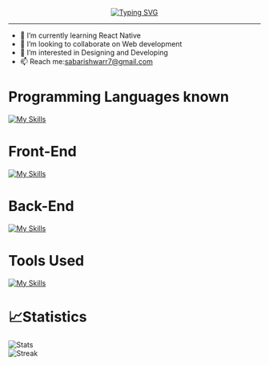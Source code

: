 <p align="center"><a id="typo" href="https://git.io/typing-svg"><img src="https://readme-typing-svg.demolab.com?font=roboto+mono&weight=600&size=25&duration=3000&pause=1000&color=F7F7F7&center=true&width=435&lines=Hi%2C+I'm+Sabarishwar;+I'm+a+UI%2FUX+Designer;I'm+a+Full+stack+Developer+too" alt="Typing SVG"  /></a></p>
<p align="right">

<hr>

- 🌱 I’m currently learning React Native
- 👯 I’m looking to collaborate on Web development 
- 👀 I’m interested in Designing and Developing
- 📫 Reach me:sabarishwarr7@gmail.com
# Programming Languages known
[![My Skills](https://skillicons.dev/icons?i=c,cpp,py,django,java,perl)](https://skillicons.dev)
<br/>

# Front-End
[![My Skills](https://skillicons.dev/icons?i=html,css,sass,bootstrap,js,figma)](https://skillicons.dev)
<br/>

# Back-End
[![My Skills](https://skillicons.dev/icons?i=mysql,django)](https://skillicons.dev)
<br />

# Tools Used
[![My Skills](https://skillicons.dev/icons?i=vscode,github,linux,xd,figma)](https://skillicons.dev)

# **📈Statistics**
![Stats](https://github-readme-stats.vercel.app/api?username=sabarishwar7&theme=tokyonight&show_icons=true&hide_border=true&count_private=true)<br />
![Streak](https://github-readme-streak-stats.herokuapp.com/?user=sabarishwar7&theme=tokyonight&hide_border=true)



